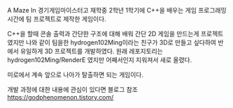 A Maze In
경기게임마이스터고 재학중 2학년 1학기에 C++을 배우는 게임 프로그래밍 시간에 팀 프로젝트로 제작한 게임이다.

C++을 할때 콘솔 출력과 간단한 구조에 대해 배워 간단 2D 게임을 만드는게 프로젝트였지만 나와 같이 팀을한 hydrogen102Ming이라는 친구가 3D로 만들고 싶다하여 반에서 유일하게 3D 프로젝트를 개발하였다.
원래 레포지토리는 hydrogen102Ming/RenderE 였지만 어째서인지 지워져서 새로 올렸다.

미로에서 계속 앞으로 나아가 탈출하면 되는 게임이다.

개발 과정에 대한 내용에 관심이 있다면 블로그 참조
https://godphenomenon.tistory.com/
